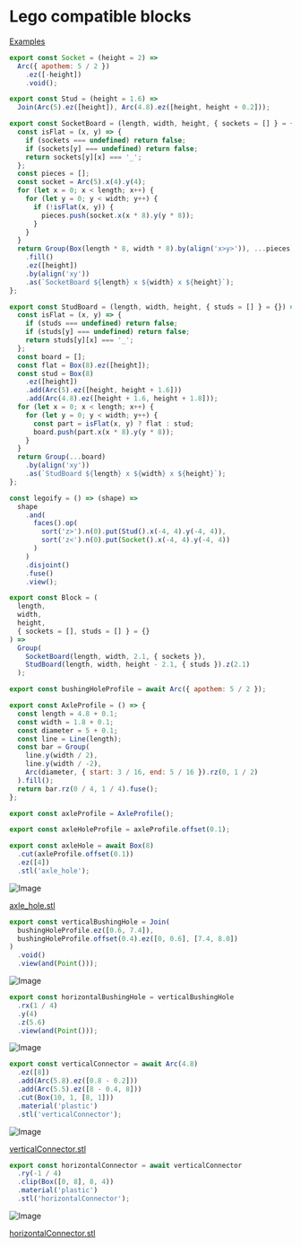 # Lego compatible blocks

[Examples](../../../../nb/projects/lego/examples.md)

```JavaScript
export const Socket = (height = 2) =>
  Arc({ apothem: 5 / 2 })
    .ez([-height])
    .void();
```

```JavaScript
export const Stud = (height = 1.6) =>
  Join(Arc(5).ez([height]), Arc(4.8).ez([height, height + 0.2]));
```

```JavaScript
export const SocketBoard = (length, width, height, { sockets = [] } = {}) => {
  const isFlat = (x, y) => {
    if (sockets === undefined) return false;
    if (sockets[y] === undefined) return false;
    return sockets[y][x] === '_';
  };
  const pieces = [];
  const socket = Arc(5).x(4).y(4);
  for (let x = 0; x < length; x++) {
    for (let y = 0; y < width; y++) {
      if (!isFlat(x, y)) {
        pieces.push(socket.x(x * 8).y(y * 8));
      }
    }
  }
  return Group(Box(length * 8, width * 8).by(align('x>y>')), ...pieces)
    .fill()
    .ez([height])
    .by(align('xy'))
    .as(`SocketBoard ${length} x ${width} x ${height}`);
};
```

```JavaScript
export const StudBoard = (length, width, height, { studs = [] } = {}) => {
  const isFlat = (x, y) => {
    if (studs === undefined) return false;
    if (studs[y] === undefined) return false;
    return studs[y][x] === '_';
  };
  const board = [];
  const flat = Box(8).ez([height]);
  const stud = Box(8)
    .ez([height])
    .add(Arc(5).ez([height, height + 1.6]))
    .add(Arc(4.8).ez([height + 1.6, height + 1.8]));
  for (let x = 0; x < length; x++) {
    for (let y = 0; y < width; y++) {
      const part = isFlat(x, y) ? flat : stud;
      board.push(part.x(x * 8).y(y * 8));
    }
  }
  return Group(...board)
    .by(align('xy'))
    .as(`StudBoard ${length} x ${width} x ${height}`);
};
```

```JavaScript
const legoify = () => (shape) =>
  shape
    .and(
      faces().op(
        sort('z>').n(0).put(Stud().x(-4, 4).y(-4, 4)),
        sort('z<').n(0).put(Socket().x(-4, 4).y(-4, 4))
      )
    )
    .disjoint()
    .fuse()
    .view();
```

```JavaScript
export const Block = (
  length,
  width,
  height,
  { sockets = [], studs = [] } = {}
) =>
  Group(
    SocketBoard(length, width, 2.1, { sockets }),
    StudBoard(length, width, height - 2.1, { studs }).z(2.1)
  );
```

```JavaScript
export const bushingHoleProfile = await Arc({ apothem: 5 / 2 });
```

```JavaScript
export const AxleProfile = () => {
  const length = 4.8 + 0.1;
  const width = 1.8 + 0.1;
  const diameter = 5 + 0.1;
  const line = Line(length);
  const bar = Group(
    line.y(width / 2),
    line.y(width / -2),
    Arc(diameter, { start: 3 / 16, end: 5 / 16 }).rz(0, 1 / 2)
  ).fill();
  return bar.rz(0 / 4, 1 / 4).fuse();
};
```

```JavaScript
export const axleProfile = AxleProfile();
```

```JavaScript
export const axleHoleProfile = axleProfile.offset(0.1);
```

```JavaScript
export const axleHole = await Box(8)
  .cut(axleProfile.offset(0.1))
  .ez([4])
  .stl('axle_hole');
```

![Image](lego.md.axleHole_axle_hole.png)

[axle_hole.stl](lego.axle_hole.stl)

```JavaScript
export const verticalBushingHole = Join(
  bushingHoleProfile.ez([0.6, 7.4]),
  bushingHoleProfile.offset(0.4).ez([0, 0.6], [7.4, 8.0])
)
  .void()
  .view(and(Point()));
```

![Image](lego.md.verticalBushingHole.png)

```JavaScript
export const horizontalBushingHole = verticalBushingHole
  .rx(1 / 4)
  .y(4)
  .z(5.6)
  .view(and(Point()));
```

![Image](lego.md.horizontalBushingHole.png)

```JavaScript
export const verticalConnector = await Arc(4.8)
  .ez([8])
  .add(Arc(5.8).ez([0.8 - 0.2]))
  .add(Arc(5.5).ez([8 - 0.4, 8]))
  .cut(Box(10, 1, [8, 1]))
  .material('plastic')
  .stl('verticalConnector');
```

![Image](lego.md.verticalConnector_verticalConnector.png)

[verticalConnector.stl](lego.verticalConnector.stl)

```JavaScript
export const horizontalConnector = await verticalConnector
  .ry(-1 / 4)
  .clip(Box([0, 8], 8, 4))
  .material('plastic')
  .stl('horizontalConnector');
```

![Image](lego.md.horizontalConnector_horizontalConnector.png)

[horizontalConnector.stl](lego.horizontalConnector.stl)

